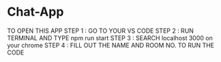 ﻿# Chat-App
 
 TO OPEN THIS APP
 STEP 1 : GO TO YOUR VS CODE
 STEP 2 : RUN TERMINAL AND TYPE npm run start
 STEP 3 : SEARCH localhost 3000 on your chrome
 STEP 4 : FILL OUT THE NAME AND ROOM NO. TO RUN THE CODE
